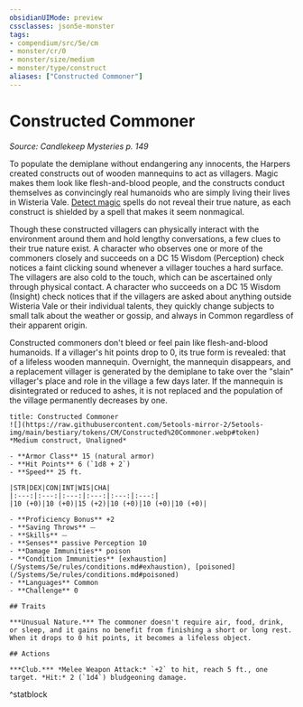 ```yaml
---
obsidianUIMode: preview
cssclasses: json5e-monster
tags:
- compendium/src/5e/cm
- monster/cr/0
- monster/size/medium
- monster/type/construct
aliases: ["Constructed Commoner"]
---
```

# Constructed Commoner
*Source: Candlekeep Mysteries p. 149*  

To populate the demiplane without endangering any innocents, the Harpers created constructs out of wooden mannequins to act as villagers. Magic makes them look like flesh-and-blood people, and the constructs conduct themselves as convincingly real humanoids who are simply living their lives in Wisteria Vale. [Detect magic](/Systems/5e/spells/detect-magic.md) spells do not reveal their true nature, as each construct is shielded by a spell that makes it seem nonmagical.

Though these constructed villagers can physically interact with the environment around them and hold lengthy conversations, a few clues to their true nature exist. A character who observes one or more of the commoners closely and succeeds on a DC 15 Wisdom (Perception) check notices a faint clicking sound whenever a villager touches a hard surface. The villagers are also cold to the touch, which can be ascertained only through physical contact. A character who succeeds on a DC 15 Wisdom (Insight) check notices that if the villagers are asked about anything outside Wisteria Vale or their individual talents, they quickly change subjects to small talk about the weather or gossip, and always in Common regardless of their apparent origin.

Constructed commoners don't bleed or feel pain like flesh-and-blood humanoids. If a villager's hit points drop to 0, its true form is revealed: that of a lifeless wooden mannequin. Overnight, the mannequin disappears, and a replacement villager is generated by the demiplane to take over the "slain" villager's place and role in the village a few days later. If the mannequin is disintegrated or reduced to ashes, it is not replaced and the population of the village permanently decreases by one.

```ad-statblock
title: Constructed Commoner
![](https://raw.githubusercontent.com/5etools-mirror-2/5etools-img/main/bestiary/tokens/CM/Constructed%20Commoner.webp#token)
*Medium construct, Unaligned*

- **Armor Class** 15 (natural armor)
- **Hit Points** 6 (`1d8 + 2`)
- **Speed** 25 ft.

|STR|DEX|CON|INT|WIS|CHA|
|:---:|:---:|:---:|:---:|:---:|:---:|
|10 (+0)|10 (+0)|15 (+2)|10 (+0)|10 (+0)|10 (+0)|

- **Proficiency Bonus** +2
- **Saving Throws** ⏤
- **Skills** ⏤
- **Senses** passive Perception 10
- **Damage Immunities** poison
- **Condition Immunities** [exhaustion](/Systems/5e/rules/conditions.md#exhaustion), [poisoned](/Systems/5e/rules/conditions.md#poisoned)
- **Languages** Common
- **Challenge** 0

## Traits

***Unusual Nature.*** The commoner doesn't require air, food, drink, or sleep, and it gains no benefit from finishing a short or long rest. When it drops to 0 hit points, it becomes a lifeless object.

## Actions

***Club.*** *Melee Weapon Attack:* `+2` to hit, reach 5 ft., one target. *Hit:* 2 (`1d4`) bludgeoning damage.
```
^statblock